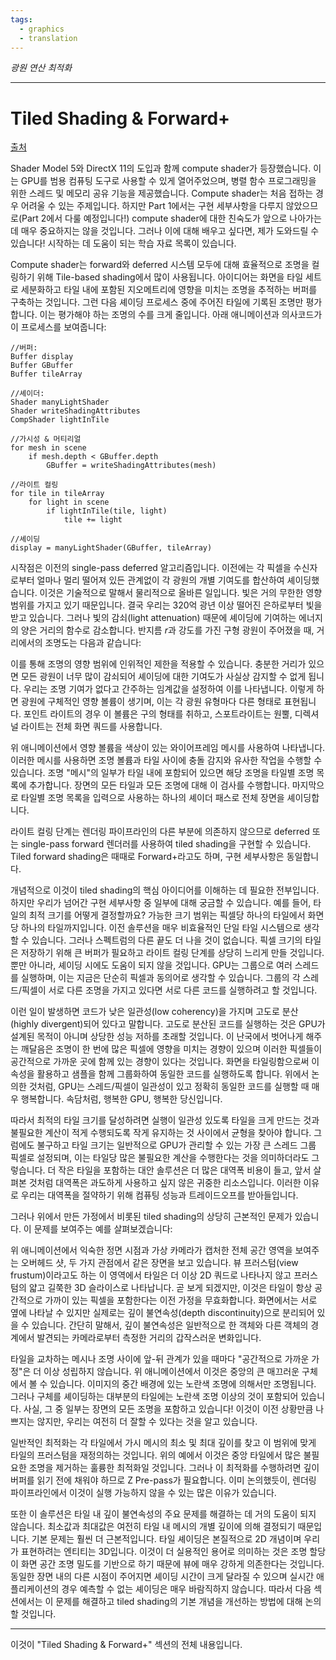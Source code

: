 ```yaml
---
tags:
  - graphics
  - translation
---
```


_광원 연산 최적화_

---

# Tiled Shading & Forward+

[출처](https://www.aortiz.me/2018/12/21/CG.html#tiled-shading--forward)

Shader Model 5와 DirectX 11의 도입과 함께 compute shader가 등장했습니다. 이는 GPU를 범용 컴퓨팅 도구로 사용할 수 있게 열어주었으며, 병렬 함수 프로그래밍을 위한 스레드 및 메모리 공유 기능을 제공했습니다. Compute shader는 처음 접하는 경우 어려울 수 있는 주제입니다. 하지만 Part 1에서는 구현 세부사항을 다루지 않았으므로(Part 2에서 다룰 예정입니다!) compute shader에 대한 친숙도가 앞으로 나아가는 데 매우 중요하지는 않을 것입니다. 그러나 이에 대해 배우고 싶다면, 제가 도와드릴 수 있습니다! 시작하는 데 도움이 되는 학습 자료 목록이 있습니다.

Compute shader는 forward와 deferred 시스템 모두에 대해 효율적으로 조명을 컬링하기 위해 Tile-based shading에서 많이 사용됩니다. 아이디어는 화면을 타일 세트로 세분화하고 타일 내에 포함된 지오메트리에 영향을 미치는 조명을 추적하는 버퍼를 구축하는 것입니다. 그런 다음 셰이딩 프로세스 중에 주어진 타일에 기록된 조명만 평가합니다. 이는 평가해야 하는 조명의 수를 크게 줄입니다. 아래 애니메이션과 의사코드가 이 프로세스를 보여줍니다:

```
//버퍼:
Buffer display
Buffer GBuffer
Buffer tileArray

//셰이더:
Shader manyLightShader
Shader writeShadingAttributes
CompShader lightInTile

//가시성 & 머티리얼
for mesh in scene
    if mesh.depth < GBuffer.depth
        GBuffer = writeShadingAttributes(mesh)

//라이트 컬링
for tile in tileArray
    for light in scene
        if lightInTile(tile, light)
            tile += light

//셰이딩
display = manyLightShader(GBuffer, tileArray)
```

시작점은 이전의 single-pass deferred 알고리즘입니다. 이전에는 각 픽셀을 수신자로부터 얼마나 멀리 떨어져 있든 관계없이 각 광원의 개별 기여도를 합산하여 셰이딩했습니다. 이것은 기술적으로 말해서 물리적으로 올바른 일입니다. 빛은 거의 무한한 영향 범위를 가지고 있기 때문입니다. 결국 우리는 320억 광년 이상 떨어진 은하로부터 빛을 받고 있습니다. 그러나 빛의 감쇠(light attenuation) 때문에 셰이딩에 기여하는 에너지의 양은 거리의 함수로 감소합니다. 반지름 $r$과 강도를 가진 구형 광원이 주어졌을 때, 거리에서의 조명도는 다음과 같습니다:

이를 통해 조명의 영향 범위에 인위적인 제한을 적용할 수 있습니다. 충분한 거리가 있으면 모든 광원이 너무 많이 감쇠되어 셰이딩에 대한 기여도가 사실상 감지할 수 없게 됩니다. 우리는 조명 기여가 없다고 간주하는 임계값을 설정하여 이를 나타냅니다. 이렇게 하면 광원에 구체적인 영향 볼륨이 생기며, 이는 각 광원 유형마다 다른 형태로 표현됩니다. 포인트 라이트의 경우 이 볼륨은 구의 형태를 취하고, 스포트라이트는 원뿔, 디렉셔널 라이트는 전체 화면 쿼드를 사용합니다.

위 애니메이션에서 영향 볼륨을 색상이 있는 와이어프레임 메시를 사용하여 나타냅니다. 이러한 메시를 사용하면 조명 볼륨과 타일 사이에 충돌 감지와 유사한 작업을 수행할 수 있습니다. 조명 "메시"의 일부가 타일 내에 포함되어 있으면 해당 조명을 타일별 조명 목록에 추가합니다. 장면의 모든 타일과 모든 조명에 대해 이 검사를 수행합니다. 마지막으로 타일별 조명 목록을 입력으로 사용하는 하나의 셰이더 패스로 전체 장면을 셰이딩합니다.

라이트 컬링 단계는 렌더링 파이프라인의 다른 부분에 의존하지 않으므로 deferred 또는 single-pass forward 렌더러를 사용하여 tiled shading을 구현할 수 있습니다. Tiled forward shading은 때때로 Forward+라고도 하며, 구현 세부사항은 동일합니다.

개념적으로 이것이 tiled shading의 핵심 아이디어를 이해하는 데 필요한 전부입니다. 하지만 우리가 넘어간 구현 세부사항 중 일부에 대해 궁금할 수 있습니다. 예를 들어, 타일의 최적 크기를 어떻게 결정할까요? 가능한 크기 범위는 픽셀당 하나의 타일에서 화면당 하나의 타일까지입니다. 이전 솔루션을 매우 비효율적인 단일 타일 시스템으로 생각할 수 있습니다. 그러나 스펙트럼의 다른 끝도 더 나을 것이 없습니다. 픽셀 크기의 타일은 저장하기 위해 큰 버퍼가 필요하고 라이트 컬링 단계를 상당히 느리게 만들 것입니다. 뿐만 아니라, 셰이딩 시에도 도움이 되지 않을 것입니다. GPU는 그룹으로 여러 스레드를 실행하며, 이는 지금은 단순히 픽셀과 동의어로 생각할 수 있습니다. 그룹의 각 스레드/픽셀이 서로 다른 조명을 가지고 있다면 서로 다른 코드를 실행하려고 할 것입니다.

이런 일이 발생하면 코드가 낮은 일관성(low coherency)을 가지며 고도로 분산(highly divergent)되어 있다고 말합니다. 고도로 분산된 코드를 실행하는 것은 GPU가 설계된 목적이 아니며 상당한 성능 저하를 초래할 것입니다. 이 난국에서 벗어나게 해주는 깨달음은 조명이 한 번에 많은 픽셀에 영향을 미치는 경향이 있으며 이러한 픽셀들이 공간적으로 가까운 곳에 함께 있는 경향이 있다는 것입니다. 화면을 타일링함으로써 이 속성을 활용하고 샘플을 함께 그룹화하여 동일한 코드를 실행하도록 합니다. 위에서 논의한 것처럼, GPU는 스레드/픽셀이 일관성이 있고 정확히 동일한 코드를 실행할 때 매우 행복합니다. 속담처럼, 행복한 GPU, 행복한 당신입니다.

따라서 최적의 타일 크기를 달성하려면 실행이 일관성 있도록 타일을 크게 만드는 것과 불필요한 계산이 적게 수행되도록 작게 유지하는 것 사이에서 균형을 찾아야 합니다. 그럼에도 불구하고 타일 크기는 일반적으로 GPU가 관리할 수 있는 가장 큰 스레드 그룹 픽셀로 설정되며, 이는 타일당 많은 불필요한 계산을 수행한다는 것을 의미하더라도 그렇습니다. 더 작은 타일을 포함하는 대안 솔루션은 더 많은 대역폭 비용이 들고, 앞서 살펴본 것처럼 대역폭은 과도하게 사용하고 싶지 않은 귀중한 리소스입니다. 이러한 이유로 우리는 대역폭을 절약하기 위해 컴퓨팅 성능과 트레이드오프를 받아들입니다.

그러나 위에서 만든 가정에서 비롯된 tiled shading의 상당히 근본적인 문제가 있습니다. 이 문제를 보여주는 예를 살펴보겠습니다:

위 애니메이션에서 익숙한 정면 시점과 가상 카메라가 캡처한 전체 공간 영역을 보여주는 오버헤드 샷, 두 가지 관점에서 같은 장면을 보고 있습니다. 뷰 프러스텀(view frustum)이라고도 하는 이 영역에서 타일은 더 이상 2D 쿼드로 나타나지 않고 프러스텀의 얇고 길쭉한 3D 슬라이스로 나타납니다. 곧 보게 되겠지만, 이것은 타일이 항상 공간적으로 가까이 있는 픽셀을 포함한다는 이전 가정을 무효화합니다. 화면에서는 서로 옆에 나타날 수 있지만 실제로는 깊이 불연속성(depth discontinuity)으로 분리되어 있을 수 있습니다. 간단히 말해서, 깊이 불연속성은 일반적으로 한 객체와 다른 객체의 경계에서 발견되는 카메라로부터 측정한 거리의 갑작스러운 변화입니다.

타일을 교차하는 메시나 조명 사이에 앞-뒤 관계가 있을 때마다 "공간적으로 가까운 가정"은 더 이상 성립하지 않습니다. 위 애니메이션에서 이것은 중앙의 큰 매끄러운 구체에서 볼 수 있습니다. 이미지의 중간 배경에 있는 노란색 조명에 의해서만 조명됩니다. 그러나 구체를 셰이딩하는 대부분의 타일에는 노란색 조명 이상의 것이 포함되어 있습니다. 사실, 그 중 일부는 장면의 모든 조명을 포함하고 있습니다! 이것이 이전 상황만큼 나쁘지는 않지만, 우리는 여전히 더 잘할 수 있다는 것을 알고 있습니다.

일반적인 최적화는 각 타일에서 가시 메시의 최소 및 최대 깊이를 찾고 이 범위에 맞게 타일의 프러스텀을 재정의하는 것입니다. 위의 예에서 이것은 중앙 타일에서 많은 불필요한 조명을 제거하는 훌륭한 최적화일 것입니다. 그러나 이 최적화를 수행하려면 깊이 버퍼를 읽기 전에 채워야 하므로 Z Pre-pass가 필요합니다. 이미 논의했듯이, 렌더링 파이프라인에서 이것이 실행 가능하지 않을 수 있는 많은 이유가 있습니다.

또한 이 솔루션은 타일 내 깊이 불연속성의 주요 문제를 해결하는 데 거의 도움이 되지 않습니다. 최소값과 최대값은 여전히 타일 내 메시의 개별 깊이에 의해 결정되기 때문입니다. 기본 문제는 훨씬 더 근본적입니다. 타일 셰이딩은 본질적으로 2D 개념이며 우리가 표현하려는 엔티티는 3D입니다. 이것이 더 실용적인 용어로 의미하는 것은 조명 할당이 화면 공간 조명 밀도를 기반으로 하기 때문에 뷰에 매우 강하게 의존한다는 것입니다. 동일한 장면 내의 다른 시점이 주어지면 셰이딩 시간이 크게 달라질 수 있으며 실시간 애플리케이션의 경우 예측할 수 없는 셰이딩은 매우 바람직하지 않습니다. 따라서 다음 섹션에서는 이 문제를 해결하고 tiled shading의 기본 개념을 개선하는 방법에 대해 논의할 것입니다.

---

이것이 "Tiled Shading & Forward+" 섹션의 전체 내용입니다.